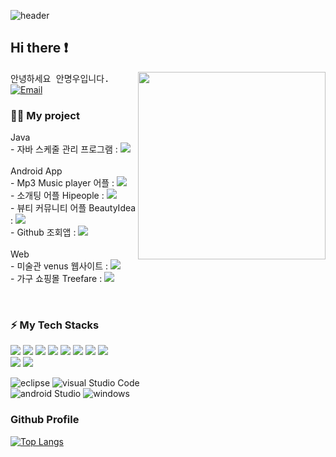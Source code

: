 ![header](https://capsule-render.vercel.app/api?type=waving&color=gradient&height=300&section=header&text=Good%20to%20see%20you%20🤗&desc=I'm%20Myungwoo%20:%20%29&fontSize=60&fontAlignY=40&descSize=25&descAlignY=58&animation=fadeIn)

## Hi there ❗ 
<img src="https://github.com/AnMyungwoo94/AnMyungwoo94/assets/126849689/5ee1e2e4-94b6-4401-8d67-779d1acd2fe3" align="right" height="300
"/>

<samp> 안녕하세요 안명우입니다. </samp>
[![Email](http://img.shields.io/badge/woo941102@naver.com-4885ed?style=flat-square&logo=gmail&link=mailto:woo941102@naver.com)](mailto:woo941102@naver.com)
### 💁‍♂️ My project
<div>
  Java<br>
- 자바 스케줄 관리 프로그램 : <a href="https://github.com/AnMyungwoo94/Schedule_Management_Program"><img src="https://img.shields.io/badge/Link-F07355?style=flat-square&logo=verizon&logoColor=white"/></a><br><br>
  Android App<br>
- Mp3 Music player 어플       : <a href="https://github.com/AnMyungwoo94/Mp3PlayerOnDB"><img src="https://img.shields.io/badge/Link-006600?style=flat-square&logo=verizon&logoColor=white"/></a><br>
- 소개팅 어플 Hipeople     : <a href="https://github.com/AnMyungwoo94/Hipeople_App"><img src="https://img.shields.io/badge/Link-FF9E0F?style=flat-square&logo=verizon&logoColor=white"/></a><br>
- 뷰티 커뮤니티 어플 BeautyIdea    : <a href="https://github.com/AnMyungwoo94/BeautyIdea_APP"><img src="https://img.shields.io/badge/Link-F0D198?style=flat-square&logo=verizon&logoColor=white"/></a><br>
- Github 조회앱 : <a href="https://github.com/AnMyungwoo94/githubApp"><img src="https://img.shields.io/badge/Link-FF5E0F?style=flat-square&logo=verizon&logoColor=white"/></a><br><br>
  Web<br>
- 미술관 venus 웹사이트    : <a href="https://github.com/AnMyungwoo94/venus_museum"><img src="https://img.shields.io/badge/Link-C70D2C?style=flat-square&logo=verizon&logoColor=white"/></a><br>
- 가구 쇼핑몰 Treefare     : <a href="https://github.com/AnMyungwoo94/treefare_shoppingmall"><img src="https://img.shields.io/badge/Link-FF61F6?style=flat-square&logo=verizon&logoColor=white"/>

</a><br>
</div>

### ⚡ My Tech Stacks
<div style="textalign=center"> 
  <img src="https://img.shields.io/badge/java-007396?style=for-the-badge&logo=java&logoColor=white"> 
  <img src="https://img.shields.io/badge/javascript-F7DF1E?style=for-the-badge&logo=javascript&logoColor=black"> 
  <img src="https://img.shields.io/badge/html5-E34F26?style=for-the-badge&logo=html5&logoColor=white"> 
  <img src="https://img.shields.io/badge/php-1071D3?style=for-the-badge&logo=php&logoColor=white">
  <img src="https://img.shields.io/badge/css-1572B6?style=for-the-badge&logo=css3&logoColor=white"> 
  <img src="https://img.shields.io/badge/kotlin-339AF0?style=for-the-badge&logo=kotlin&logoColor=white">
  <img src="https://img.shields.io/badge/mysql-4479A1?style=for-the-badge&logo=mysql&logoColor=white"> 
  <img src="https://img.shields.io/badge/firebase-FFCA28?style=for-the-badge&logo=firebase&logoColor=white"></br>
  <img src="https://img.shields.io/badge/bootstrap-7952B3?style=for-the-badge&logo=bootstrap&logoColor=white">
  <img src="https://img.shields.io/badge/fontawesome-339AF0?style=for-the-badge&logo=fontawesome&logoColor=white">

![eclipse](https://img.shields.io/badge/Eclipse%20IDE-2C2255?style=for-the-badge&logo=Eclipse%20IDE&logoColor=white)
![visual Studio Code](https://img.shields.io/badge/Visual%20Studio%20Code-007ACC?style=for-the-badge&logo=Visual%20Studio%20Code&logoColor=white)</br>
![android Studio](https://img.shields.io/badge/androidStudio-3DDC84?style=for-the-badge&logo=androidstudio&logoColor=white)
![windows](https://img.shields.io/badge/Windows-0078D6?style=for-the-badge&logo=Windows&logoColor=white)
</div>


<div>
<h3>Github Profile</h3>

[![Top Langs](https://github-readme-stats.vercel.app/api/top-langs/?username=AnMyungwoo94&layout=compact)](https://github.com/AnMyungwoo94/github-readme-stats) 
</div>
